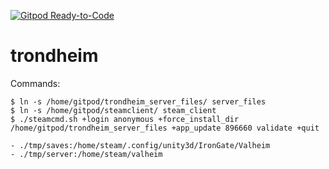 [![Gitpod Ready-to-Code](https://img.shields.io/badge/Gitpod-Ready--to--Code-blue?logo=gitpod)](https://gitpod.io/#https://github.com/hortinstein/trondheim) 

# trondheim

[](https://www.shacknews.com/article/122720/how-to-set-up-a-valheim-dedicated-server?amphtml=1)

Commands: 

```
$ ln -s /home/gitpod/trondheim_server_files/ server_files
$ ln -s /home/gitpod/steamclient/ steam_client
$ ./steamcmd.sh +login anonymous +force_install_dir /home/gitpod/trondheim_server_files +app_update 896660 validate +quit

```


    - ./tmp/saves:/home/steam/.config/unity3d/IronGate/Valheim
    - ./tmp/server:/home/steam/valheim
